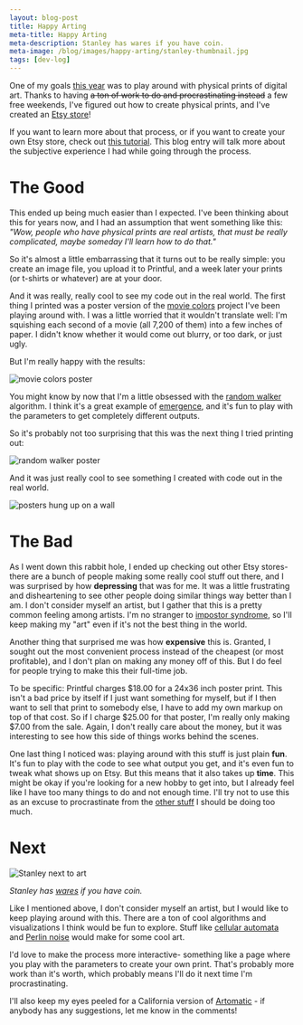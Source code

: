 ```yaml
---
layout: blog-post
title: Happy Arting
meta-title: Happy Arting
meta-description: Stanley has wares if you have coin.
meta-image: /blog/images/happy-arting/stanley-thumbnail.jpg
tags: [dev-log]
---
```


One of my goals [this year](/blog/happy-new-year-2019) was to play around with physical prints of digital art. Thanks to having ~~a ton of work to do and procrastinating instead~~ a few free weekends, I've figured out how to create physical prints, and I've created an [Etsy store](https://www.etsy.com/shop/HappyCoding)!

If you want to learn more about that process, or if you want to create your own Etsy store, check out [this tutorial](/tutorials/how-to/sell-digital-art-online). This blog entry will talk more about the subjective experience I had while going through the process.

# The Good

This ended up being much easier than I expected. I've been thinking about this for years now, and I had an assumption that went something like this: *"Wow, people who have physical prints are real artists, that must be really complicated, maybe someday I'll learn how to do that."*

So it's almost a little embarrassing that it turns out to be really simple: you create an image file, you upload it to Printful, and a week later your prints (or t-shirts or whatever) are at your door.

And it was really, really cool to see my code out in the real world. The first thing I printed was a poster version of the [movie colors](/gallery/movie-colors/index) project I've been playing around with. I was a little worried that it wouldn't translate well: I'm squishing each second of a movie (all 7,200 of them) into a few inches of paper. I didn't know whether it would come out blurry, or too dark, or just ugly.

But I'm really happy with the results:

![movie colors poster](/blog/images/happy-arting/movie-colors-poster.jpg)

You might know by now that I'm a little obsessed with the [random walker](https://en.wikipedia.org/wiki/Random_walk) algorithm. I think it's a great example of [emergence](https://en.wikipedia.org/wiki/Emergence), and it's fun to play with the parameters to get completely different outputs.

So it's probably not too surprising that this was the next thing I tried printing out:

![random walker poster](/blog/images/happy-arting/random-walker-poster.jpg)

And it was just really cool to see something I created with code out in the real world.

![posters hung up on a wall](/blog/images/happy-arting/wall-art.jpg)

# The Bad

As I went down this rabbit hole, I ended up checking out other Etsy stores- there are a bunch of people making some really cool stuff out there, and I was surprised by how **depressing** that was for me. It was a little frustrating and disheartening to see other people doing similar things way better than I am. I don't consider myself an artist, but I gather that this is a pretty common feeling among artists. I'm no stranger to [impostor syndrome](https://en.wikipedia.org/wiki/Impostor_syndrome), so I'll keep making my "art" even if it's not the best thing in the world.

Another thing that surprised me was how **expensive** this is. Granted, I sought out the most convenient process instead of the cheapest (or most profitable), and I don't plan on making any money off of this. But I do feel for people trying to make this their full-time job.

To be specific: Printful charges $18.00 for a 24x36 inch poster print. This isn't a bad price by itself if I just want something for myself, but if I then want to sell that print to somebody else, I have to add my own markup on top of that cost. So if I charge $25.00 for that poster, I'm really only making $7.00 from the sale. Again, I don't really care about the money, but it was interesting to see how this side of things works behind the scenes.

One last thing I noticed was: playing around with this stuff is just plain **fun**. It's fun to play with the code to see what output you get, and it's even fun to tweak what shows up on Etsy. But this means that it also takes up **time**. This might be okay if you're looking for a new hobby to get into, but I already feel like I have too many things to do and not enough time. I'll try not to use this as an excuse to procrastinate from the [other stuff](/tutorials/libgdx) I should be doing too much.

# Next

![Stanley next to art](/tutorials/how-to/images/stanley-etsy.jpg)

*Stanley has [wares](https://www.etsy.com/shop/HappyCoding) if you have coin.*

Like I mentioned above, I don't consider myself an artist, but I would like to keep playing around with this. There are a ton of cool algorithms and visualizations I think would be fun to explore. Stuff like [cellular automata](https://en.wikipedia.org/wiki/Cellular_automaton) and [Perlin noise](https://en.wikipedia.org/wiki/Perlin_noise) would make for some cool art.

I'd love to make the process more interactive- something like a page where you play with the parameters to create your own print. That's probably more work than it's worth, which probably means I'll do it next time I'm procrastinating.

I'll also keep my eyes peeled for a California version of [Artomatic](http://www.artomatic.org/) - if anybody has any suggestions, let me know in the comments!